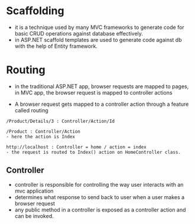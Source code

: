 # Scaffolding
- it is a technique used by many MVC frameworks to generate code for basic CRUD operations against database effectively.
- in ASP.NET scaffold templates are used to generate code against db with the help of Entity framework.


# Routing
- in the traditional ASP.NET app, browser requests are mapped to pages, in MVC app, the browser request is mapped to controller actions

- A browser request gets mapped to a controller action through a feature called routing
```
/Product/Details/3 : Controller/Action/Id

/Product : Controller/Action
- here the action is Index

http://localhost : Controller = home / action = index
- the request is routed to Index() action on HomeController class.
```

## Controller
- controller is responsible for controlling the way user interacts with an mvc application
- determines what response to send back to user when a user makes a browser request
- any public method in a controller is exposed as a controller action and can be invoked.
